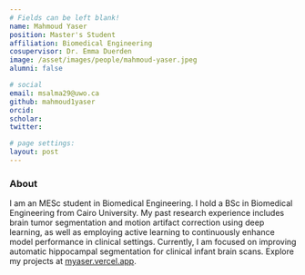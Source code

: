 ```yaml
---
# Fields can be left blank! 
name: Mahmoud Yaser
position: Master's Student
affiliation: Biomedical Engineering
cosupervisor: Dr. Emma Duerden
image: /asset/images/people/mahmoud-yaser.jpeg
alumni: false

# social
email: msalma29@uwo.ca
github: mahmoud1yaser
orcid: 
scholar: 
twitter: 

# page settings:
layout: post
---
```


### About
I am an MESc student in Biomedical Engineering. I hold a BSc in Biomedical Engineering from Cairo University. My past research experience includes brain tumor segmentation and motion artifact correction using deep learning, as well as employing active learning to continuously enhance model performance in clinical settings. Currently, I am focused on improving automatic hippocampal segmentation for clinical infant brain scans. Explore my projects at <a href="https://myaser.vercel.app" target="_blank">myaser.vercel.app</a>.